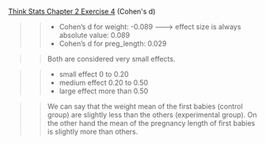 [Think Stats Chapter 2 Exercise 4](http://greenteapress.com/thinkstats2/html/thinkstats2003.html#toc24) (Cohen's d)

>> * Cohen’s d for weight: -0.089 ---> effect size is always absolute value: 0.089
>> * Cohen’s d for preg_length: 0.029

>> Both are considered very small effects. 
   
   >> * small effect 0 to 0.20
   >> * medium effect 0.20 to 0.50
   >> * large effect more than 0.50
  
>> We can say that the weight mean of the first babies (control group) are slightly less than the others (experimental group).
>> On the other hand the mean of the pregnancy length of first babies is slightly more than others. 
